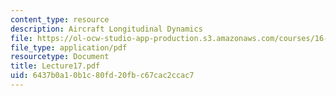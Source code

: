 ```yaml
---
content_type: resource
description: Aircraft Longitudinal Dynamics
file: https://ol-ocw-studio-app-production.s3.amazonaws.com/courses/16-61-aerospace-dynamics-spring-2003/6437b0a10b1c80fd20fbc67cac2ccac7_Lecture17.pdf
file_type: application/pdf
resourcetype: Document
title: Lecture17.pdf
uid: 6437b0a1-0b1c-80fd-20fb-c67cac2ccac7
---
```

